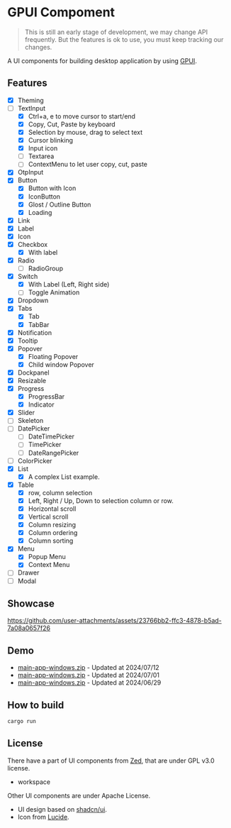 # GPUI Compoment

> This is still an early stage of development, we may change API frequently.
> But the features is ok to use, you must keep tracking our changes.

A UI components for building desktop application by using [GPUI](https://gpui.rs).

## Features

- [x] Theming
- [ ] TextInput
  - [x] Ctrl+a, e to move cursor to start/end
  - [x] Copy, Cut, Paste by keyboard
  - [x] Selection by mouse, drag to select text
  - [x] Cursor blinking
  - [x] Input icon
  - [ ] Textarea
  - [ ] ContextMenu to let user copy, cut, paste
- [x] OtpInput
- [x] Button
  - [x] Button with Icon
  - [x] IconButton
  - [x] Glost / Outline Button
  - [x] Loading
- [x] Link
- [x] Label
- [x] Icon
- [x] Checkbox
  - [x] With label
- [x] Radio
  - [ ] RadioGroup
- [x] Switch
  - [x] With Label (Left, Right side)
  - [ ] Toggle Animation
- [x] Dropdown
- [x] Tabs
  - [x] Tab
  - [x] TabBar
- [x] Notification
- [x] Tooltip
- [x] Popover
  - [x] Floating Popover
  - [x] Child window Popover
- [x] Dockpanel
- [x] Resizable
- [x] Progress
  - [x] ProgressBar
  - [x] Indicator
- [x] Slider
- [ ] Skeleton
- [ ] DatePicker
  - [ ] DateTimePicker
  - [ ] TimePicker
  - [ ] DateRangePicker
- [ ] ColorPicker
- [x] List
  - [x] A complex List example.
- [x] Table
  - [x] row, column selection
  - [x] Left, Right / Up, Down to selection column or row.
  - [x] Horizontal scroll
  - [x] Vertical scroll
  - [x] Column resizing
  - [x] Column ordering
  - [x] Column sorting
- [x] Menu
  - [x] Popup Menu
  - [x] Context Menu
- [ ] Drawer
- [ ] Modal

## Showcase

<https://github.com/user-attachments/assets/23766bb2-ffc3-4878-b5ad-7a08a0657f26>

## Demo

- [main-app-windows.zip](https://github.com/user-attachments/files/16195804/main-app.zip) - Updated at 2024/07/12
- [main-app-windows.zip](https://github.com/user-attachments/files/16049565/main-app.zip) - Updated at 2024/07/01
- [main-app-windows.zip](https://github.com/user-attachments/files/16039599/main-app.zip) - Updated at 2024/06/29

## How to build

```bash
cargo run
```

## License

There have a part of UI components from [Zed](https://github.com/zed-industries/zed/tree/main/crates/ui), that are under GPL v3.0 license.

- workspace

Other UI components are under Apache License.

- UI design based on [shadcn/ui](https://ui.shadcn.com).
- Icon from [Lucide](https://lucide.dev).
